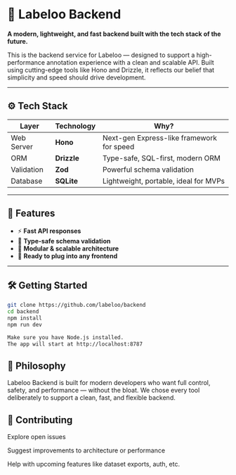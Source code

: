 
# 🧠 Labeloo Backend

**A modern, lightweight, and fast backend built with the tech stack of the future.**

This is the backend service for Labeloo — designed to support a high-performance annotation experience with a clean and scalable API. Built using cutting-edge tools like Hono and Drizzle, it reflects our belief that simplicity and speed should drive development.

---

## ⚙️ Tech Stack

| Layer       | Technology         | Why?                                      |
|------------|--------------------|-------------------------------------------|
| Web Server | **Hono**           | Next-gen Express-like framework for speed |
| ORM        | **Drizzle**        | Type-safe, SQL-first, modern ORM          |
| Validation | **Zod**            | Powerful schema validation                |
| Database   | **SQLite**         | Lightweight, portable, ideal for MVPs     |

---

## 🚀 Features

- ⚡ **Fast API responses**
- 🧠 **Type-safe schema validation**
- 🧩 **Modular & scalable architecture**
- 🧱 **Ready to plug into any frontend**

---

## 🛠️ Getting Started

```bash
git clone https://github.com/labeloo/backend
cd backend
npm install
npm run dev

Make sure you have Node.js installed.
The app will start at http://localhost:8787

```

## 🧬 Philosophy
Labeloo Backend is built for modern developers who want full control, safety, and performance — without the bloat.
We chose every tool deliberately to support a clean, fast, and flexible backend.

## 🤝 Contributing
Explore open issues

Suggest improvements to architecture or performance

Help with upcoming features like dataset exports, auth, etc.
